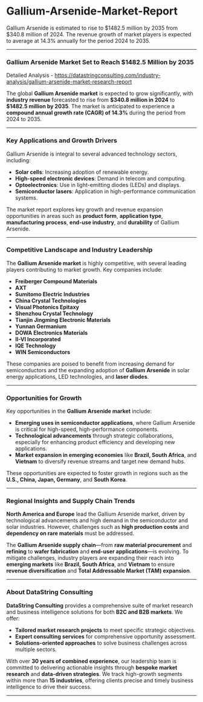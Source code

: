 # Gallium-Arsenide-Market-Report
Gallium Arsenide is estimated to rise to $1482.5 million by 2035 from $340.8 million of 2024. The revenue growth of market players is expected to average at 14.3% annually for the period 2024 to 2035.

---

### Gallium Arsenide Market Set to Reach \$1482.5 Million by 2035

Detailed Analysis - https://datastringconsulting.com/industry-analysis/gallium-arsenide-market-research-report

The global **Gallium Arsenide market** is expected to grow significantly, with **industry revenue** forecasted to rise from **\$340.8 million in 2024** to **\$1482.5 million by 2035**. The market is anticipated to experience a **compound annual growth rate (CAGR) of 14.3%** during the period from 2024 to 2035.

---

### Key Applications and Growth Drivers

Gallium Arsenide is integral to several advanced technology sectors, including:

* **Solar cells**: Increasing adoption of renewable energy.
* **High-speed electronic devices**: Demand in telecom and computing.
* **Optoelectronics**: Use in light-emitting diodes (LEDs) and displays.
* **Semiconductor lasers**: Application in high-performance communication systems.

The market report explores key growth and revenue expansion opportunities in areas such as **product form**, **application type**, **manufacturing process**, **end-use industry**, and **durability** of Gallium Arsenide.

---

### Competitive Landscape and Industry Leadership

The **Gallium Arsenide market** is highly competitive, with several leading players contributing to market growth. Key companies include:

* **Freiberger Compound Materials**
* **AXT**
* **Sumitomo Electric Industries**
* **China Crystal Technologies**
* **Visual Photonics Epitaxy**
* **Shenzhou Crystal Technology**
* **Tianjin Jingming Electronic Materials**
* **Yunnan Germanium**
* **DOWA Electronics Materials**
* **II-VI Incorporated**
* **IQE Technology**
* **WIN Semiconductors**

These companies are poised to benefit from increasing demand for semiconductors and the expanding adoption of **Gallium Arsenide** in solar energy applications, LED technologies, and **laser diodes**.

---

### Opportunities for Growth

Key opportunities in the **Gallium Arsenide market** include:

* **Emerging uses in semiconductor applications**, where Gallium Arsenide is critical for high-speed, high-performance components.
* **Technological advancements** through strategic collaborations, especially for enhancing product efficiency and developing new applications.
* **Market expansion in emerging economies** like **Brazil, South Africa**, and **Vietnam** to diversify revenue streams and target new demand hubs.

These opportunities are expected to foster growth in regions such as the **U.S., China, Japan, Germany**, and **South Korea**.

---

### Regional Insights and Supply Chain Trends

**North America and Europe** lead the Gallium Arsenide market, driven by technological advancements and high demand in the semiconductor and solar industries. However, challenges such as **high production costs** and **dependency on rare materials** must be addressed.

The **Gallium Arsenide supply chain**—from **raw material procurement** and **refining** to **wafer fabrication** and **end-user applications**—is evolving. To mitigate challenges, industry players are expanding their reach into **emerging markets** like **Brazil, South Africa**, and **Vietnam** to ensure **revenue diversification** and **Total Addressable Market (TAM) expansion**.

---

### About DataString Consulting

**DataString Consulting** provides a comprehensive suite of market research and business intelligence solutions for both **B2C and B2B markets**. We offer:

* **Tailored market research projects** to meet specific strategic objectives.
* **Expert consulting services** for comprehensive opportunity assessment.
* **Solutions-oriented approaches** to solve business challenges across multiple sectors.

With over **30 years of combined experience**, our leadership team is committed to delivering actionable insights through **bespoke market research** and **data-driven strategies**. We track high-growth segments within more than **15 industries**, offering clients precise and timely business intelligence to drive their success.

---
